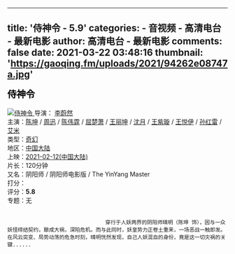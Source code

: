
---
title: '侍神令 - 5.9'
categories: 
    - 音视频
    - 高清电台 - 最新电影
author: 高清电台 - 最新电影
comments: false
date: 2021-03-22 03:48:16
thumbnail: 'https://gaoqing.fm/uploads/2021/94262e08747a.jpg'
---

<div>   
<h2 style="margin-top:10px"><a style="text-decoration:none;color:black;line-height:30px;" href="https://gaoqing.fm/view/undefined">侍神令</a><span class="text-muted"></span></h2>
    
<a href="https://gaoqing.fm/view/94262e08747a"><img alt="侍神令" class="img-thumbnail img-responsive" src="https://gaoqing.fm/uploads/2021/94262e08747a.jpg" referrerpolicy="no-referrer">
</a>
<span class="x-m-label">导演</span>：
<a href="https://gaoqing.fm/?director=%E6%9D%8E%E8%94%9A%E7%84%B6">李蔚然</a><br>
<span class="x-m-label">主演</span>：<a href="https://gaoqing.fm/?actor=%E9%99%88%E5%9D%A4">陈坤</a> / <a href="https://gaoqing.fm/?actor=%E5%91%A8%E8%BF%85">周迅</a> / <a href="https://gaoqing.fm/?actor=%E9%99%88%E4%BC%9F%E9%9C%86">陈伟霆</a> / <a href="https://gaoqing.fm/?actor=%E5%B1%88%E6%A5%9A%E8%90%A7">屈楚萧</a> / <a href="https://gaoqing.fm/?actor=%E7%8E%8B%E4%B8%BD%E5%9D%A4">王丽坤</a> / <a href="https://gaoqing.fm/?actor=%E6%B2%88%E6%9C%88">沈月</a> / <a href="https://gaoqing.fm/?actor=%E7%8E%8B%E7%B4%AB%E7%92%87">王紫璇</a> / <a href="https://gaoqing.fm/?actor=%E7%8E%8B%E6%82%A6%E4%BC%8A">王悦伊</a> / <a href="https://gaoqing.fm/?actor=%E5%AD%99%E7%BA%A2%E9%9B%B7">孙红雷</a> / <a href="https://gaoqing.fm/?actor=%E8%89%BE%E7%B1%B3">艾米</a><br>
<span class="x-m-label">类型</span>：<a href="https://gaoqing.fm/?type=%E5%A5%87%E5%B9%BB">奇幻</a><br><span class="x-m-label">地区</span>：<a href="https://gaoqing.fm/?country=%E4%B8%AD%E5%9B%BD%E5%A4%A7%E9%99%86">中国大陆</a><br>
<span class="x-m-label">上映</span>：<a href="https://gaoqing.fm/?year=2021">2021-02-12(中国大陆)</a><br><span class="x-m-label">片长</span>：120分钟<br><span class="x-m-label">又名</span>：阴阳师 / 阴阳师电影版 / The YinYang Master<br><span class="x-m-label">打分</span>：<span class="badge" style="color: white; font-weight: bold;">5.9</span>    <br>
<span class="x-m-label">评分</span>：<span class="badge" style="font-weight: bold;">5.8</span>  <br>
<span class="x-m-label">专题</span>：无<br><br>

                                　　穿行于人妖两界的阴阳师晴明（陈坤 饰），因与一众妖怪缔结契约，酿成大祸，深陷危机。而与此同时，妖皇势力正卷土重来，一场恶战一触即发。在风云突变、局势动荡的危急时刻，晴明恍然发现，自己人妖混血的身份，竟是这一切灾祸的关键......
                          
</div>
            